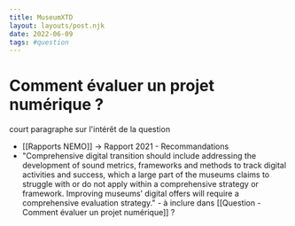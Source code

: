 ```yaml
---
title: MuseumXTD
layout: layouts/post.njk
date: 2022-06-09
tags: #question
---
```

# Comment évaluer un projet numérique ?

court paragraphe sur l'intérêt de la question


- [[Rapports NEMO]] -> Rapport 2021 - Recommandations
- "Comprehensive digital transition should include addressing the development of sound metrics, frameworks and methods to track digital activities and success, which a large part of the museums claims to struggle with or do not apply within a comprehensive strategy or framework. Improving museums’ digital offers will require a comprehensive evaluation strategy." - à inclure dans [[Question - Comment évaluer un projet numérique]] ?


